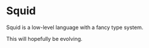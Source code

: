 # Squid

Squid is a low-level language with a fancy type system.  

This will hopefully be evolving.

